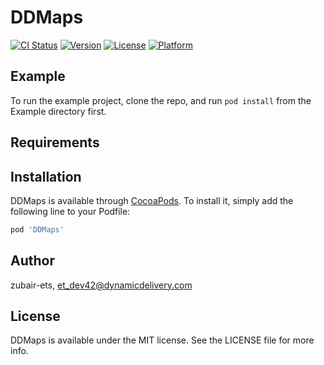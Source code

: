 # DDMaps

[![CI Status](https://img.shields.io/travis/zubair-ets/DDMaps.svg?style=flat)](https://travis-ci.org/zubair-ets/DDMaps)
[![Version](https://img.shields.io/cocoapods/v/DDMaps.svg?style=flat)](https://cocoapods.org/pods/DDMaps)
[![License](https://img.shields.io/cocoapods/l/DDMaps.svg?style=flat)](https://cocoapods.org/pods/DDMaps)
[![Platform](https://img.shields.io/cocoapods/p/DDMaps.svg?style=flat)](https://cocoapods.org/pods/DDMaps)

## Example

To run the example project, clone the repo, and run `pod install` from the Example directory first.

## Requirements

## Installation

DDMaps is available through [CocoaPods](https://cocoapods.org). To install
it, simply add the following line to your Podfile:

```ruby
pod 'DDMaps'
```

## Author

zubair-ets, et_dev42@dynamicdelivery.com

## License

DDMaps is available under the MIT license. See the LICENSE file for more info.

